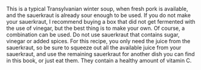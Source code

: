 This is a typical Transylvanian winter soup, when fresh pork is available, and the sauerkraut is already sour enough to be used. If you do not make your sauerkraut, I recommend buying a box that did not get fermented with the use of vinegar, but the best thing is to make your own. Of course, a combination can be used. Do not use sauerkraut that contains sugar, vinegar or added spices. For this recipe, you only need the juice from the sauerkraut, so be sure to squeeze out all the available juice from your sauerkraut, and use the remaining sauerkraut for another dish you can find in this book, or just eat them. They contain a healthy amount of vitamin C.